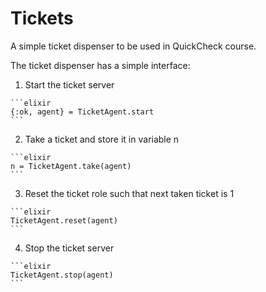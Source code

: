 # Tickets

A simple ticket dispenser to be used in QuickCheck course.

The ticket dispenser has a simple interface:

   1. Start the ticket server

    ```elixir
    {:ok, agent} = TicketAgent.start
    ```

   2. Take a ticket and store it in variable n

    ```elixir
    n = TicketAgent.take(agent)
    ```

   3. Reset the ticket role such that next taken ticket is 1
   
    ```elixir
    TicketAgent.reset(agent)
    ```

   4. Stop the ticket server

    ```elixir
    TicketAgent.stop(agent)
    ```


